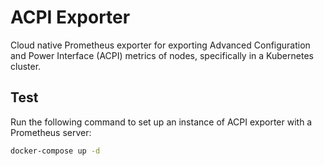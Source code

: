 # ACPI Exporter

Cloud native Prometheus exporter for exporting Advanced Configuration and Power Interface (ACPI) metrics of nodes, specifically in a Kubernetes cluster.

## Test

Run the following command to set up an instance of ACPI exporter with a Prometheus server:

```sh
docker-compose up -d
```
